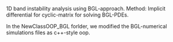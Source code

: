 1D band instability analysis using BGL-approach.
Method:
Implicit differential for cyclic-matrix for solving BGL-PDEs.

In the NewClassOOP_BGL forlder, we modified the BGL-numerical simulations files as c++-style oop.
